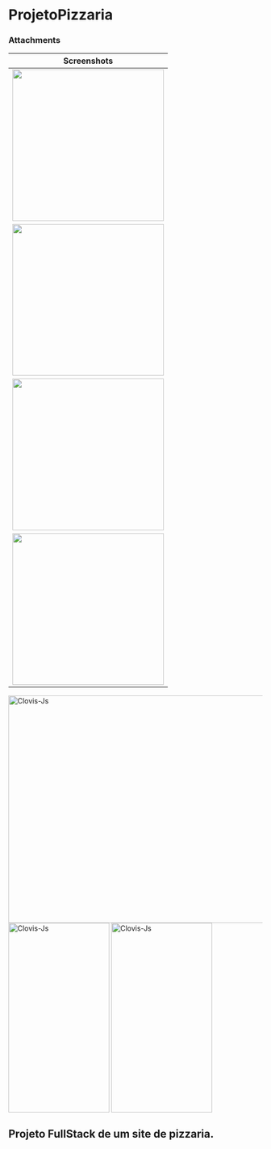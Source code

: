# ProjetoPizzaria

### Attachments

| Screenshots |
|----|
| <img src="https://uploaddeimagens.com.br/images/004/492/775/full/Sem_t%C3%ADtulo.pngdsadsa.png?1685731388" width="300">|
| <img src="https://uploaddeimagens.com.br/images/004/486/587/full/pizzaria.png?1685392980" width="300"> |
| <img src="https://uploaddeimagens.com.br/images/004/492/775/full/Sem_t%C3%ADtulo.pngdsadsa.png?1685731388" width="300"> |
| <img src="https://uploaddeimagens.com.br/images/004/492/773/full/Sem_t%C3%ADtulo.pngsdaasda.png?1685731370" width="300"> |







<img align="center" alt="Clovis-Js" height="450" width="700" src="">
<img align="center" alt="Clovis-Js" height="375" width="200" src="">
<img align="center" alt="Clovis-Js" height="375" width="200" src="https://uploaddeimagens.com.br/images/004/487/921/full/Sem_t%C3%ADtulo.png?1685473853">

## Projeto FullStack de um site de pizzaria. 
